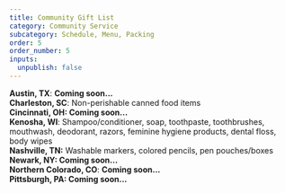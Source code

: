 ```yaml
---
title: Community Gift List
category: Community Service
subcategory: Schedule, Menu, Packing
order: 5
order_number: 5
inputs:
  unpublish: false
---
```

**Austin, TX**: **Coming soon...**<br>**Charleston, SC**: Non-perishable canned food items<br>**Cincinnati, OH: Coming soon...**<br>**Kenosha, WI**: Shampoo/conditioner, soap, toothpaste, toothbrushes, mouthwash, deodorant, razors, feminine hygiene products, dental floss, body wipes <br>**Nashville, TN:** Washable markers, colored pencils, pen pouches/boxes<br>**Newark, NY: Coming soon...**<br>**Northern Colorado, CO**: **Coming soon...**<br>**Pittsburgh, PA: Coming soon...**